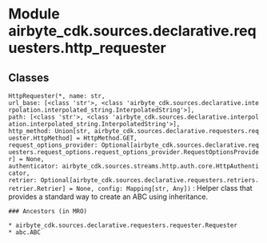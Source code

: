 Module airbyte_cdk.sources.declarative.requesters.http_requester
================================================================

Classes
-------

`HttpRequester(*, name: str, url_base: [<class 'str'>, <class 'airbyte_cdk.sources.declarative.interpolation.interpolated_string.InterpolatedString'>], path: [<class 'str'>, <class 'airbyte_cdk.sources.declarative.interpolation.interpolated_string.InterpolatedString'>], http_method: Union[str, airbyte_cdk.sources.declarative.requesters.requester.HttpMethod] = HttpMethod.GET, request_options_provider: Optional[airbyte_cdk.sources.declarative.requesters.request_options.request_options_provider.RequestOptionsProvider] = None, authenticator: airbyte_cdk.sources.streams.http.auth.core.HttpAuthenticator, retrier: Optional[airbyte_cdk.sources.declarative.requesters.retriers.retrier.Retrier] = None, config: Mapping[str, Any])`
:   Helper class that provides a standard way to create an ABC using
    inheritance.

    ### Ancestors (in MRO)

    * airbyte_cdk.sources.declarative.requesters.requester.Requester
    * abc.ABC